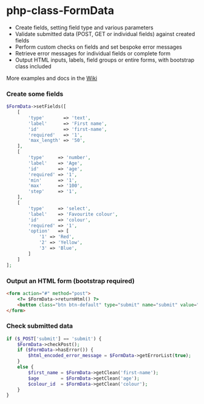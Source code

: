 # php-class-FormData

* Create fields, setting field type and various parameters
* Validate submitted data (POST, GET or individual fields) against created fields
* Perform custom checks on fields and set bespoke error messages
* Retrieve error messages for individual fields or complete form
* Output HTML inputs, labels, field groups or entire forms, with bootstrap class included

More examples and docs in the [Wiki](https://github.com/prcd/php-class-FormData/wiki)

### Create some fields

```php
$FormData->setFields([
	[
		'type'       => 'text',
		'label'      => 'First name',
		'id'         => 'first-name',
		'required'   => '1',
		'max_length' => '50',
	],
	[
		'type'     => 'number',
		'label'    => 'Age',
		'id'       => 'age',
		'required' => '1',
		'min'      => '1',
		'max'      => '100',
		'step'     => '1',
	],
	[
		'type'     => 'select',
		'label'    => 'Favourite colour',
		'id'       => 'colour',
		'required' => '1',
		'option'   => [
			'1' => 'Red',
			'2' => 'Yellow',
			'3' => 'Blue',
		]
	]
];	
```

### Output an HTML form (bootstrap required)

```html
<form action="#" method="post">
	<?= $FormData->returnHtml() ?>
	<button class="btn btn-default" type="submit" name="submit" value="submit">Submit</button>
</form>
```

### Check submitted data

```php
if ($_POST['submit'] == 'submit') {
	$FormData->checkPost();
	if ($FormData->hasError()) {
		$html_encoded_error_message = $FormData->getErrorList(true);
	}
	else {
		$first_name = $FormData->getClean('first-name');
		$age        = $FormData->getClean('age');
		$colour_id  = $FormData->getClean('colour');
	}
}
```
